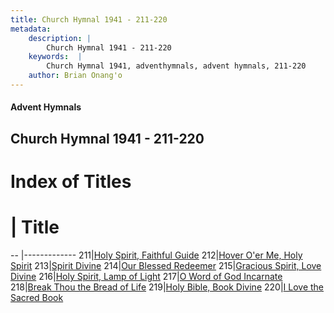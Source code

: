 ```yaml
---
title: Church Hymnal 1941 - 211-220
metadata:
    description: |
        Church Hymnal 1941 - 211-220
    keywords:  |
        Church Hymnal 1941, adventhymnals, advent hymnals, 211-220
    author: Brian Onang'o
---
```


#### Advent Hymnals
## Church Hymnal 1941 - 211-220

# Index of Titles
# | Title                        
-- |-------------
211|[Holy Spirit, Faithful Guide](/church-hymnal/CH/201-300/211-220/Holy-Spirit,-Faithful-Guide)
212|[Hover O'er Me, Holy Spirit](/church-hymnal/CH/201-300/211-220/Hover-O'er-Me,-Holy-Spirit)
213|[Spirit Divine](/church-hymnal/CH/201-300/211-220/Spirit-Divine)
214|[Our Blessed Redeemer](/church-hymnal/CH/201-300/211-220/Our-Blessed-Redeemer)
215|[Gracious Spirit, Love Divine](/church-hymnal/CH/201-300/211-220/Gracious-Spirit,-Love-Divine)
216|[Holy Spirit, Lamp of Light](/church-hymnal/CH/201-300/211-220/Holy-Spirit,-Lamp-of-Light)
217|[O Word of God Incarnate](/church-hymnal/CH/201-300/211-220/O-Word-of-God-Incarnate)
218|[Break Thou the Bread of Life](/church-hymnal/CH/201-300/211-220/Break-Thou-the-Bread-of-Life)
219|[Holy Bible, Book Divine](/church-hymnal/CH/201-300/211-220/Holy-Bible,-Book-Divine)
220|[I Love the Sacred Book](/church-hymnal/CH/201-300/211-220/I-Love-the-Sacred-Book)